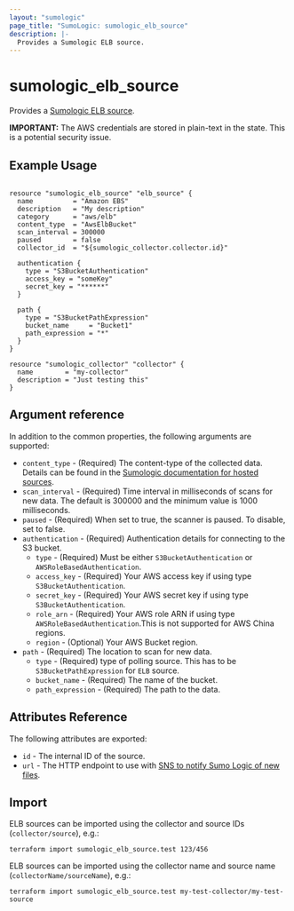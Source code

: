```yaml
---
layout: "sumologic"
page_title: "SumoLogic: sumologic_elb_source"
description: |-
  Provides a Sumologic ELB source.
---
```


# sumologic_elb_source
Provides a [Sumologic ELB source][2].

__IMPORTANT:__ The AWS credentials are stored in plain-text in the state. This is a potential security issue.

## Example Usage
```hcl

resource "sumologic_elb_source" "elb_source" {
  name          = "Amazon EBS"
  description   = "My description"
  category      = "aws/elb"
  content_type  = "AwsElbBucket"
  scan_interval = 300000
  paused        = false
  collector_id  = "${sumologic_collector.collector.id}"

  authentication {
    type = "S3BucketAuthentication"
    access_key = "someKey"
    secret_key = "******"
  }

  path {
    type = "S3BucketPathExpression"
    bucket_name     = "Bucket1"
    path_expression = "*"
  }
}

resource "sumologic_collector" "collector" {
  name        = "my-collector"
  description = "Just testing this"
}
```

## Argument reference

In addition to the common properties, the following arguments are supported:

 - `content_type` - (Required) The content-type of the collected data. Details can be found in the [Sumologic documentation for hosted sources][1].
 - `scan_interval` - (Required) Time interval in milliseconds of scans for new data. The default is 300000 and the minimum value is 1000 milliseconds.
 - `paused` - (Required) When set to true, the scanner is paused. To disable, set to false.
 - `authentication` - (Required) Authentication details for connecting to the S3 bucket.
     + `type` - (Required) Must be either `S3BucketAuthentication` or `AWSRoleBasedAuthentication`.
     + `access_key` - (Required) Your AWS access key if using type `S3BucketAuthentication`.
     + `secret_key` - (Required) Your AWS secret key if using type `S3BucketAuthentication`.
     + `role_arn` - (Required) Your AWS role ARN if using type `AWSRoleBasedAuthentication`.This is not supported for AWS China regions.
     + `region` - (Optional) Your AWS Bucket region.
 - `path` - (Required) The location to scan for new data.
     + `type` - (Required) type of polling source. This has to be `S3BucketPathExpression` for `ELB` source.
     + `bucket_name` - (Required) The name of the bucket.
     + `path_expression` - (Required) The path to the data.

## Attributes Reference
The following attributes are exported:

- `id` - The internal ID of the source.
- `url` - The HTTP endpoint to use with [SNS to notify Sumo Logic of new files](https://help.sumologic.com/03Send-Data/Sources/02Sources-for-Hosted-Collectors/Amazon-Web-Services/AWS-S3-Source#Set_up_SNS_in_AWS_(Optional)).

## Import
ELB sources can be imported using the collector and source IDs (`collector/source`), e.g.:

```hcl
terraform import sumologic_elb_source.test 123/456
```

ELB sources can be imported using the collector name and source name (`collectorName/sourceName`), e.g.:

```hcl
terraform import sumologic_elb_source.test my-test-collector/my-test-source
```

[1]: https://help.sumologic.com/Send_Data/Sources/03Use_JSON_to_Configure_Sources/JSON_Parameters_for_Hosted_Sources
[2]: https://help.sumologic.com/03Send-Data/Sources/02Sources-for-Hosted-Collectors/Amazon-Web-Services/AWS-Elastic-Load-Balancing-Source
